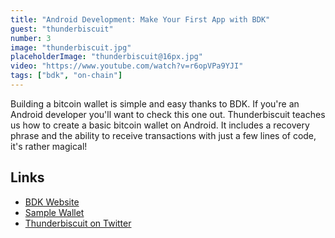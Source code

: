 ```yaml
---
title: "Android Development: Make Your First App with BDK"
guest: "thunderbiscuit"
number: 3
image: "thunderbiscuit.jpg"
placeholderImage: "thunderbiscuit@16px.jpg"
video: "https://www.youtube.com/watch?v=r6opVPa9YJI"
tags: ["bdk", "on-chain"]
---
```


Building a bitcoin wallet is simple and easy thanks to BDK. If you're an Android developer you'll want to check this one out. Thunderbiscuit teaches us how to create a basic bitcoin wallet on Android. It includes a  recovery phrase and the ability to receive transactions with just a few lines of code, it's rather magical!

## Links

- [BDK Website](https://bitcoindevkit.org/)
- [Sample Wallet](https://github.com/thunderbiscuit/devkit-wallet)
- [Thunderbiscuit on Twitter](https://twitter.com/thunderB__)
